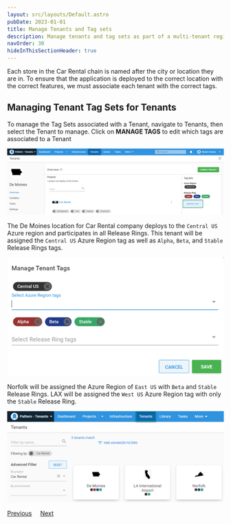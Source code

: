 ```yaml
---
layout: src/layouts/Default.astro
pubDate: 2023-01-01
title: Manage Tenants and Tag sets
description: Manage tenants and tag sets as part of a multi-tenant region setup in Octopus Deploy.
navOrder: 30
hideInThisSectionHeader: true
---
```

Each store in the Car Rental chain is named after the city or location they are in.  To ensure that the application is deployed to the correct location with the correct features, we must associate each tenant with the correct tags.

## Managing Tenant Tag Sets for Tenants
To manage the Tag Sets associated with a Tenant, navigate to Tenants, then select the Tenant to manage.  Click on **MANAGE TAGS** to edit which tags are associated to a Tenant

![](/docs/tenants/guides/multi-tenant-region/images/tenant-manage-tags.png "width=500")

The De Moines location for Car Rental company deploys to the `Central US` Azure region and participates in all Release Rings.  This tenant will be assigned the `Central US` Azure Region tag as well as `Alpha`, `Beta`, and `Stable` Release Rings tags.

![](/docs/tenants/guides/multi-tenant-region/images/demoines-tags.png "width=500")

Norfolk will be assigned the Azure Region of `East US` with `Beta` and `Stable` Release Rings.  LAX will be assigned the `West US` Azure Region tag with only the `Stable` Release Ring.

![](/docs/tenants/guides/multi-tenant-region/images/car-rental-tenants.png "width=500")

<span><a class="btn btn-secondary" href="/docs/tenants/guides/multi-tenant-region/creating-tenant-tags">Previous</a></span>&nbsp;&nbsp;&nbsp;&nbsp;&nbsp;<span><a class="btn btn-success" href="/docs/tenants/guides/multi-tenant-region/assigning-tenants-to-infrastructure">Next</a></span>